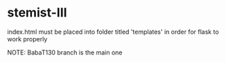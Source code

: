 # stemist-III

index.html must be placed into folder titled 'templates' in order for flask to work properly

NOTE: BabaT130 branch is the main one

